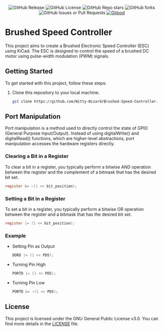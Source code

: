 <p align="center">
    <img src="https://img.shields.io/github/v/release/Witty-Wizard/Brushed-Speed-Controller" alt="GitHub Release">
    <img src="https://img.shields.io/github/license/Witty-Wizard/Brushed-Speed-Controller" alt="GitHub License">
    <img src="https://img.shields.io/github/stars/Witty-Wizard/Brushed-Speed-Controller?style=flat" alt="GitHub Repo stars">
    <img alt="GitHub forks" src="https://img.shields.io/github/forks/Witty-Wizard/Brushed-Speed-Controller?style=flat">
    <img alt="GitHub Issues or Pull Requests" src="https://img.shields.io/github/issues/Witty-Wizard/Brushed-Speed-Controller">
    <a href="https://gitpod.io/#https://github.com/Witty-Wizard/Brushed-Speed-Controller"><img src="https://img.shields.io/badge/Gitpod-ready--to--code-blue?style=flat&logo=gitpod" alt="Gitpod"></a>
</p>

# Brushed Speed Controller

This project aims to create a Brushed Electronic Speed Controller (ESC) using KiCad. The ESC is designed to control the speed of a brushed DC motor using pulse-width modulation (PWM) signals.

## Getting Started

To get started with this project, follow these steps:

1. Clone this repository to your local machine.
   ```bash
   git clone https://github.com/Witty-Wizard/Brushed-Speed-Controller.git
   ```

## Port Manipulation

Port manipulation is a method used to directly control the state of GPIO (General Purpose Input/Output). Instead of using digitalWrite() and digitalRead() functions, which are higher-level abstractions, port manipulation accesses the hardware registers directly.

### Clearing a Bit in a Register

To clear a bit in a register, you typically perform a bitwise AND operation between the register and the complement of a bitmask that has the desired bit set.

```c
register &= ~(1 << bit_position);
```

### Setting a Bit in a Register

To set a bit in a register, you typically perform a bitwise OR operation between the register and a bitmask that has the desired bit set.

```c
register |= (1 << bit_position);
```

### Example

- Setting Pin as Output

  ```C
  DDRD |= (1 << PD5);
  ```

- Turning Pin High

  ```c
  PORTD |= (1 << PD5);
  ```

- Turning Pin Low
  ```c
  PORTD &= ~(1 << PD5);
  ```

## License

This project is licensed under the GNU General Public License v3.0. You can find more details in the [LICENSE](LICENSE) file.
